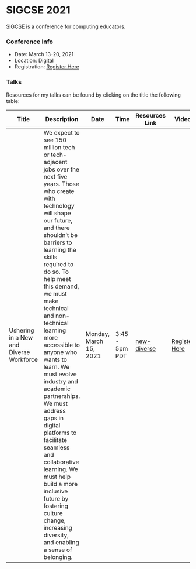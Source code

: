 # SIGCSE 2021

[SIGCSE](http://www.sigcse2021.sigcse.org/) is a conference for computing educators.  

### Conference Info
- Date: March 13-20, 2021
- Location: Digital
- Registration: [Register Here](http://www.sigcse2021.sigcse.org/)

### Talks

Resources for my talks can be found by clicking on the title the following table:

| Title | Description | Date | Time | Resources Link | Video |
|-------|-------------|------|------|----------------|-------|
| Ushering in a New and Diverse Workforce | We expect to see 150 million tech or tech-adjacent jobs over the next five years. Those who create with technology will shape our future, and there shouldn’t be barriers to learning the skills required to do so. To help meet this demand, we must make technical and non-technical learning more accessible to anyone who wants to learn. We must evolve industry and academic partnerships. We must address gaps in digital platforms to facilitate seamless and collaborative learning. We must help build a more inclusive future by fostering culture change, increasing diversity, and enabling a sense of belonging. | Monday, March 15, 2021 | 3:45 - 5pm PDT | [new-diverse](https://github.com/drguthals/talkswithdrg/tree/main/2021/sigcse/new-diverse) | [Register Here](http://sigcse2021.sigcse.org/schedule/supportersessions/) |